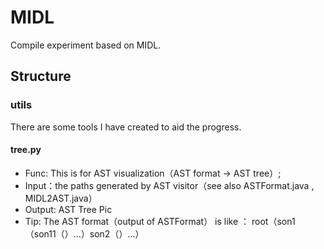 # MIDL
Compile experiment based on MIDL.

## Structure
### utils
There are some tools I have created to aid the progress.

#### tree.py
- Func:  This is for AST visualization（AST format -> AST tree）;
- Input：the paths generated by AST visitor（see also ASTFormat.java , MIDL2AST.java）
- Output: AST Tree Pic
- Tip: The AST format（output of ASTFormat） is like ： root（son1（son11（）...）son2（）...）
